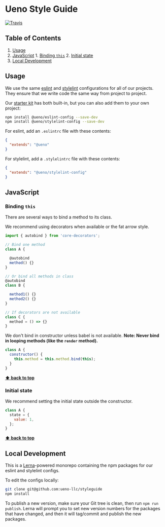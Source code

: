 # Ueno Style Guide

[![Travis](https://img.shields.io/travis/ueno-llc/eslint-config.svg?maxAge=2592000)](https://travis-ci.org/ueno-llc/eslint-config)

## Table of Contents

  1. [Usage](#usage)
  2. [JavaScript](#javascript)
    1. [Binding `this`](#binding-this)
    2. [Initial state](#initial-state)
  3. [Local Development](#javascript)

## Usage

We use the same [eslint](http://eslint.org/) and [stylelint](https://stylelint.io/) configurations for all of our projects. They ensure that we write code the same way from project to project.

Our [starter kit](https://github.com/ueno-llc/starter-kit-universally/) has both built-in, but you can also add them to your own project:

```bash
npm install @ueno/eslint-config --save-dev
npm install @ueno/stylelint-config --save-dev
```

For eslint, add an `.eslintrc` file with these contents:

```json
{
  "extends": "@ueno"
}
```

For stylelint, add a `.stylelintrc` file with these contents:

```json
{
  "extends": "@ueno/stylelint-config"
}
```

## JavaScript

### Binding `this`

There are several ways to bind a method to its class.

We recommend using decorators when available or the fat arrow style.

```js
import { autobind } from 'core-decorators';

// Bind one method
class A {

  @autobind
  method() {}
}

// Or bind all methods in class
@autobind
class B {

  method1() {}
  method2() {}
}

// If decorators are not available
class C {
  method = () => {}
}
```

We don't bind in constructor unless babel is not available. **Note: Never bind in looping methods (like the `render` method).**

```js
class A {
  constructor() {
    this.method = this.method.bind(this);
  }
}
```

**[⬆ back to top](#table-of-contents)**


### Initial state

We recommend setting the initial state outside the constructor.

```js
class A {
  state = {
    value: 1,
  };
}
```

**[⬆ back to top](#table-of-contents)**

## Local Development

This is a [Lerna](https://github.com/lerna/lerna)-powered monorepo containing the npm packages for our eslint and stylelint configs.

To edit the configs locally:

```bash
git clone git@github.com:ueno-llc/styleguide
npm install
```

To publish a new version, make sure your Git tree is clean, then run `npm run publish`. Lerna will prompt you to set new version numbers for the packages that have changed, and then it will tag/commit and publish the new packages.

